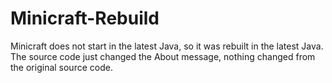 # Minicraft-Rebuild

Minicraft does not start in the latest Java, so it was rebuilt in the latest Java.
The source code just changed the About message, nothing changed from the original source code.
